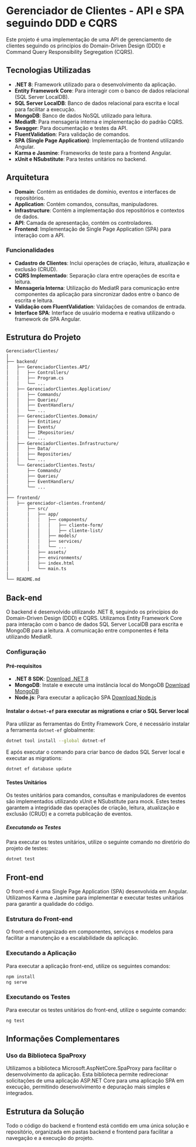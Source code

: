 # Gerenciador de Clientes - API e SPA seguindo DDD e CQRS

Este projeto é uma implementação de uma API de gerenciamento de clientes seguindo os princípios do Domain-Driven Design (DDD) e Command Query Responsibility Segregation (CQRS).

## Tecnologias Utilizadas

- **.NET 8**: Framework utilizado para o desenvolvimento da aplicação.
- **Entity Framework Core**: Para interagir com o banco de dados relacional (SQL Server LocalDB).
- **SQL Server LocalDB**: Banco de dados relacional para escrita e local para facilitar a execução.
- **MongoDB**: Banco de dados NoSQL utilizado para leitura.
- **MediatR**: Para mensageria interna e implementação do padrão CQRS.
- **Swagger**: Para documentação e testes da API.
- **FluentValidation**: Para validação de comandos.
- **SPA (Single Page Application)**: Implementação de frontend utilizando Angular.
- **Karma e Jasmine**: Frameworks de teste para a frontend Angular.
- **xUnit e NSubstitute**: Para testes unitários no backend.

## Arquitetura

- **Domain**: Contém as entidades de domínio, eventos e interfaces de repositórios.
- **Application**: Contém comandos, consultas, manipuladores.
- **Infrastructure**: Contém a implementação dos repositórios e contextos de dados.
- **API**: Camada de apresentação, contém os controladores.
- **Frontend**: Implementação de Single Page Application (SPA) para interação com a API.

### Funcionalidades

- **Cadastro de Clientes**: Inclui operações de criação, leitura, atualização e exclusão (CRUD).
- **CQRS Implementado**: Separação clara entre operações de escrita e leitura.
- **Mensageria Interna**: Utilização do MediatR para comunicação entre componentes da aplicação para sincronizar dados entre o banco de escrita e leitura.
- **Validação com FluentValidation**: Validações de comandos de entrada.
- **Interface SPA**: Interface de usuário moderna e reativa utilizando o framework de SPA Angular.

## Estrutura do Projeto

```sh
GerenciadorClientes/
│
├── backend/
│   ├── GerenciadorClientes.API/
│   │   ├── Controllers/
│   │   ├── Program.cs
│   │   └── ...
│   ├── GerenciadorClientes.Application/
│   │   ├── Commands/
│   │   ├── Queries/
│   │   ├── EventHandlers/
│   │   └── ...
│   ├── GerenciadorClientes.Domain/
│   │   ├── Entities/
│   │   ├── Events/
│   │   ├── IRepositories/
│   │   └── ...
│   ├── GerenciadorClientes.Infrastructure/
│   │   ├── Data/
│   │   ├── Repositories/
│   │   └── ...
│   └── GerenciadorClientes.Tests/
│       ├── Commands/
│       ├── Queries/
│       ├── EventHandlers/
│       └── ...
│
├── frontend/
│   ├── gerenciador-clientes.frontend/
│       ├── src/
│       │   ├── app/
│       │   │   ├── components/
│       │   │   │   ├── cliente-form/
│       │   │   │   ├── cliente-list/
│       │   │   ├── models/
│       │   │   ├── services/
│       │   │   └── ...
│       │   ├── assets/
│       │   ├── environments/
│       │   ├── index.html
│       │   └── main.ts
│
└── README.md
```

## Back-end

O backend é desenvolvido utilizando .NET 8, seguindo os princípios do Domain-Driven Design (DDD) e CQRS. Utilizamos Entity Framework Core para interação com o banco de dados SQL Server LocalDB para escrita e MongoDB para a leitura. A comunicação entre componentes é feita utilizando MediatR.

### Configuração

#### Pré-requisitos

- **.NET 8 SDK**: [Download .NET 8](https://dotnet.microsoft.com/download/dotnet/8.0)
- **MongoDB**: Instale e execute uma instância local do MongoDB [Download MongoDB](https://www.mongodb.com/try/download/community)
- **Node.js**: Para executar a aplicação SPA [Download Node.js](https://nodejs.org/)

#### Instalar o `dotnet-ef` para executar as migrations e criar o SQL Server local

Para utilizar as ferramentas do Entity Framework Core, é necessário instalar a ferramenta `dotnet-ef` globalmente:

```sh
dotnet tool install --global dotnet-ef
```

E após executar o comando para criar banco de dados SQL Server local e executar as migrations:
```sh
dotnet ef database update
```

#### Testes Unitários

Os testes unitários para comandos, consultas e manipuladores de eventos são implementados utilizando xUnit e NSubstitute para mock. Estes testes garantem a integridade das operações de criação, leitura, atualização e exclusão (CRUD) e a correta publicação de eventos.

##### Executando os Testes

Para executar os testes unitários, utilize o seguinte comando no diretório do projeto de testes:

```sh
dotnet test
```

## Front-end

O front-end é uma Single Page Application (SPA) desenvolvida em Angular. Utilizamos Karma e Jasmine para implementar e executar testes unitários para garantir a qualidade do código.

### Estrutura do Front-end

O front-end é organizado em componentes, serviços e modelos para facilitar a manutenção e a escalabilidade da aplicação.

### Executando a Aplicação

Para executar a aplicação front-end, utilize os seguintes comandos:

```sh
npm install
ng serve
```

### Executando os Testes
Para executar os testes unitários do front-end, utilize o seguinte comando:

```sh
ng test
```

## Informações Complementares

### Uso da Biblioteca SpaProxy
Utilizamos a biblioteca Microsoft.AspNetCore.SpaProxy para facilitar o desenvolvimento da aplicação. Esta biblioteca permite redirecionar solicitações de uma aplicação ASP.NET Core para uma aplicação SPA em execução, permitindo desenvolvimento e depuração mais simples e integrados.

## Estrutura da Solução
Todo o código do backend e frontend está contido em uma única solução e repositório, organizada em pastas backend e frontend para facilitar a navegação e a execução do projeto.
